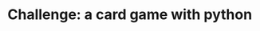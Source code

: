 # Challenge: a card game with python

<!--
Description
Installation
Usage
(Visuals)
(Contributors)
(Timeline)
(Personal situation) -->
